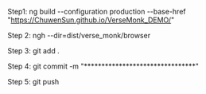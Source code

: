 Step1:
ng build --configuration production
 --base-href "https://ChuwenSun.github.io/VerseMonk_DEMO/"

Step 2:
 ngh --dir=dist/verse_monk/browser 

Step 3:
git add .

Step 4:
git commit -m "********************************"

Step 5:
git push